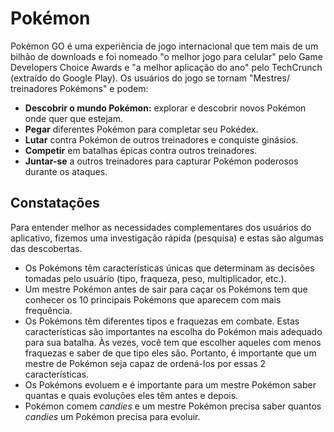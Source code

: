 # Pokémon

​Pokémon GO é uma experiência de jogo internacional que tem mais de um bilhão de downloads e foi nomeado "o melhor jogo para celular" pelo Game Developers Choice Awards e "a melhor aplicação do ano" pelo TechCrunch (extraído do Google Play). Os usuários do jogo se tornam "Mestres/ treinadores Pokémons" e podem:

- **Descobrir o mundo Pokémon:** explorar e descobrir novos Pokémon onde quer que estejam.
- **Pegar** diferentes Pokémon para completar seu Pokédex.
- **Lutar** contra Pokémon de outros treinadores e conquiste ginásios.
- **Competir** em batalhas épicas contra outros treinadores.
- **Juntar-se** a outros treinadores para capturar Pokémon poderosos durante os ataques.

## Constatações

​Para entender melhor as necessidades complementares dos usuários do aplicativo, fizemos uma investigação rápida (pesquisa) e estas são algumas das descobertas.

- Os Pokémons têm características únicas que determinam as decisões tomadas pelo usuário (tipo, fraqueza, peso, multiplicador, etc.).
- Um mestre Pokémon antes de sair para caçar os Pokémons tem que conhecer os 10 principais Pokémons que aparecem com mais frequência.
- Os Pokémons têm diferentes tipos e fraquezas em combate. Estas características são importantes na escolha do Pokémon mais adequado para sua batalha. Às vezes, você tem que escolher aqueles com menos fraquezas e saber de que tipo eles são. Portanto, é importante que um mestre de Pokémon seja capaz de ordená-los por essas 2 características.
- Os Pokémons evoluem e é importante para um mestre Pokémon saber quantas e quais evoluções eles têm antes e depois.
- Pokémon comem _candies_ e um mestre Pokémon precisa saber quantos _candies_ um Pokémon precisa para evoluir.

